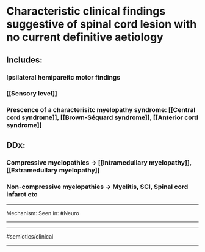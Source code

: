 # Characteristic clinical findings suggestive of spinal cord lesion with no current definitive aetiology
## Includes:
### Ipsilateral hemipareitc motor findings 
### [[Sensory level]]
### Prescence of a characterisitc myelopathy syndrome: [[Central cord syndrome]], [[Brown-Séquard syndrome]], [[Anterior cord syndrome]]
## DDx:
### Compressive myelopathies -> [[Intramedullary myelopathy]], [[Extramedullary myelopathy]]
### Non-compressive myelopathies -> Myelitis, SCI, Spinal cord infarct etc

---
Mechanism: 
Seen in: #Neuro 

---

---
#semiotics/clinical 

---


